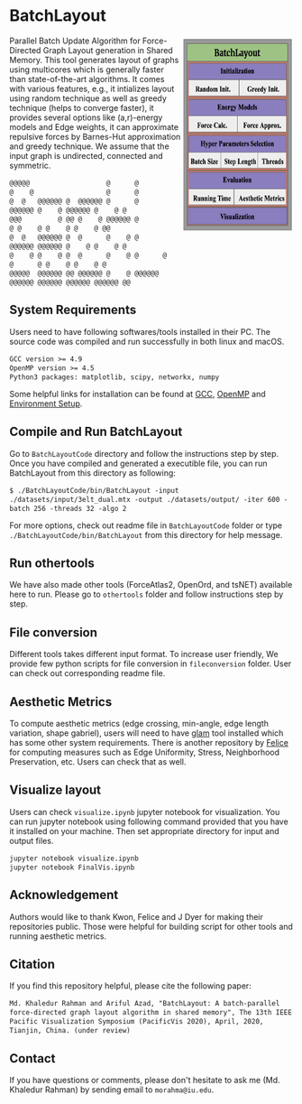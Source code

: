 # BatchLayout

<img align="right" width="200" height="350" src="./BatchLayoutCode/batchlayoutsystem.png">

Parallel Batch Update Algorithm for Force-Directed Graph Layout generation in Shared Memory. This tool generates layout of graphs using multicores which is generally faster than state-of-the-art algorithms. It comes with various features, e.g., it intializes layout using random technique as well as greedy technique (helps to converge faster), it provides several options like (a,r)-energy models and Edge weights, it can approximate repulsive forces by  Barnes-Hut approximation and greedy technique. We assume that the input graph is undirected, connected and symmetric.
```
@@@@@                   @      @                                     
@    @                  @      @                                     
@  @   @@@@@@ @  @@@@@@ @      @      @@@@@@ @    @ @@@@@@ @    @ @  
@@@         @ @@ @    @ @@@@@@ @           @ @    @ @    @ @    @ @@ 
@  @   @@@@@@ @  @      @    @ @      @@@@@@ @@@@@@ @    @ @    @ @  
@    @ @    @ @  @      @    @ @      @    @      @ @    @ @    @ @  
@@@@@  @@@@@@ @@ @@@@@@ @    @ @@@@@@ @@@@@@ @@@@@@ @@@@@@ @@@@@@ @@ 
```

## System Requirements

Users need to have following softwares/tools installed in their PC. The source code was compiled and run successfully in both linux and macOS.
```
GCC version >= 4.9
OpenMP version >= 4.5
Python3 packages: matplotlib, scipy, networkx, numpy
```
Some helpful links for installation can be found at [GCC](https://gcc.gnu.org/install/), [OpenMP](https://clang-omp.github.io) and [Environment Setup](http://heather.cs.ucdavis.edu/~matloff/158/ToolsInstructions.html#compile_openmp).

## Compile and Run BatchLayout

Go to `BatchLayoutCode` directory and follow the instructions step by step. Once you have compiled and generated a executible file, you can run BatchLayout from this directory as following:
```
$ ./BatchLayoutCode/bin/BatchLayout -input ./datasets/input/3elt_dual.mtx -output ./datasets/output/ -iter 600 -batch 256 -threads 32 -algo 2
```
For more options, check out readme file in `BatchLayoutCode` folder or type `./BatchLayoutCode/bin/BatchLayout` from this directory for help message.

## Run othertools

We have also made other tools (ForceAtlas2, OpenOrd, and tsNET) available here to run. Please go to `othertools` folder and follow instructions step by step.

## File conversion
Different tools takes different input format. To increase user friendly, We provide few python scripts for file conversion in `fileconversion` folder. User can check out corresponding readme file.

## Aesthetic Metrics
To compute aesthetic metrics (edge crossing, min-angle, edge length variation, shape gabriel), users will need to have [glam](https://github.com/VIDILabs/glam) tool installed which has some other system requirements. There is another repository by [Felice](https://github.com/felicedeluca/graphmetrics) for computing measures such as Edge Uniformity, Stress, Neighborhood Preservation, etc. Users can check that as well.

## Visualize layout
Users can check `visualize.ipynb` jupyter notebook for visualization. You can run jupyter notebook using following command provided that you have it installed on your machine. Then set appropriate directory for input and output files.
```
jupyter notebook visualize.ipynb
jupyter notebook FinalVis.ipynb
```

## Acknowledgement
Authors would like to thank Kwon, Felice and J Dyer for making their repositories public. Those were helpful for building script for other tools and running aesthetic metrics.

## Citation
If you find this repository helpful, please cite the following paper:
```
Md. Khaledur Rahman and Ariful Azad, "BatchLayout: A batch-parallel force-directed graph layout algorithm in shared memory", The 13th IEEE Pacific Visualization Symposium (PacificVis 2020), April, 2020, Tianjin, China. (under review)
```

## Contact
If you have questions or comments, please don't hesitate to ask me (Md. Khaledur Rahman) by sending email to `morahma@iu.edu`.
